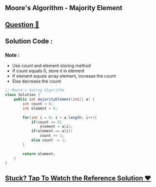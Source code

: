## Moore's Algorithm - Majority Element
## [Question 🦋](https://leetcode.com/problems/majority-element/)

## Solution Code :

### Note :
- Use count and element storing method
- If count equals 0, store it in element
- If element equals array element, increase the count
- Else decrease the count

```java
// Moore's Voting Algorithm
class Solution {
    public int majorityElement(int[] a) {
        int count = 0;
        int element = 0;
        
        for(int i = 0; i < a.length; i++){
            if(count == 0)
                element = a[i];
            if(element == a[i])
                count += 1;
            else count -= 1;
        }
        
        return element;
    }
}
```

## [Stuck? Tap To Watch the Reference Solution ❤](https://www.youtube.com/watch?v=AoX3BPWNnoE&list=PLgUwDviBIf0rPG3Ictpu74YWBQ1CaBkm2&index=17)